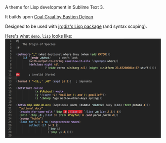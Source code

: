A theme for Lisp development in Sublime Text 3.

It builds upon [Coal Graal by Bastien Dejean](https://github.com/baskerville/Coal-Graal.tmTheme)

Designed to be used with [jrgdiz's Lisp package](http://github.com/jrgdiz/Lisp) (and syntax scoping).

Here's what `demo.lisp` looks like:
![Sample](sample.png)
